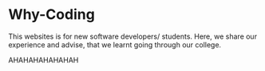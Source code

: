 # Why-Coding
This websites is for new software developers/ students. Here, we share our experience and advise, that we learnt going through our college.

AHAHAHAHAHAHAH
